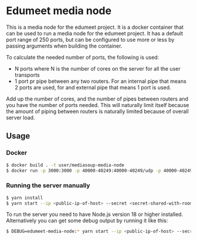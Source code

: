 # Edumeet media node

This is a media node for the edumeet project. It is a docker container that can be used to run a media node for the edumeet project. It has a default port range of 250 ports, but can be configured to use more or less by passing arguments when building the container.

To calculate the needed number of ports, the following is used:
- N ports where N is the number of cores on the server for all the user transports
- 1 port pr pipe between any two routers. For an internal pipe that means 2 ports are used, for and external pipe that means 1 port is used.

Add up the number of cores, and the number of pipes between routers and you have the number of ports needed. This will naturally limit itself because the amount of piping between routers is naturally limited because of overall server load.

## Usage

### Docker

```bash
$ docker build . -t user/mediasoup-media-node
$ docker run -p 3000:3000 -p 40000-40249:40000-40249/udp -p 40000-40249:40000-40249/tcp user/mediasoup-media-node --ip <public-ip-of-host> --secret <secret-shared-with-room-server>
```

### Running the server manually

```bash
$ yarn install
$ yarn start --ip <public-ip-of-host> --secret <secret-shared-with-room-server>
```

To run the server you need to have Node.js version 18 or higher installed. Alternatively you can get some debug output by running it like this:

```bash
$ DEBUG=edumeet-media-node:* yarn start --ip <public-ip-of-host> --secret <secret-shared-with-room-server>
```